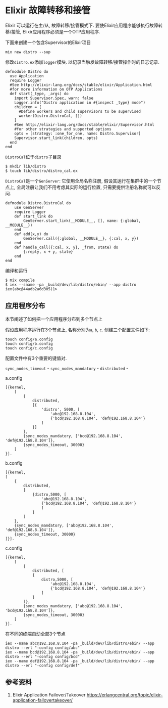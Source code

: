 Elixir 故障转移和接管
=====================

Elixir 可以运行在主/从, 故障转移/接管模式下. 要使Elixir应用程序能够执行故障转移/接管, Elixir应用程序必须是一个OTP应用程序.

下面来创建一个包含Supervisor的Elixir项目


```
mix new distro --sup
```

修改`distro.ex`添加`logger`模块. 以记录当触发故障转移/接管操作时的日志记录.

```
defmodule Distro do
  use Application
  require Logger
  #See http://elixir-lang.org/docs/stable/elixir/Application.html
  #for more information on OTP Applications
  def start(_type, _args) do
    import Supervisor.Spec, warn: false
    Logger.info("Distro application in #{inspect _type} mode")
    children = [
      #Define workers and child supervisors to be supervised
      worker(Distro.DistroCal, [])
    ]
    #See http://elixir-lang.org/docs/stable/elixir/Supervisor.html
    #for other strategies and supported options
    opts = [strategy: :one_for_one, name: Distro.Supervisor]
    Supervisor.start_link(children, opts)
  end
end
```

`DistroCal`位于`distro`子目录

```
$ mkdir lib/distro
$ touch lib/distro/distro_cal.ex
```

`DistroCal`是一个`GenServer`: 它使用全局名称注册, 假设其运行在集群中的一个节点上, 全局注册让我们不用考虑其实际的运行位置, 只需要提供注册名称就可以反问.

```
defmodule Distro.DistroCal do
    use GenServer
    require Logger
    def start_link do
        GenServer.start_link(__MODULE__, [], name: {:global, __MODULE__})
    end
    def add(x,y) do
        GenServer.call({:global, __MODULE__}, {:cal, x, y})
    end
    def handle_call({:cal, x, y}, _from, state) do
        {:reply, x + y, state}
    end
end
```

编译和运行

```
$ mix compile
$ iex --sname -pa _build/dev/lib/distro/ebin/ --app distro
iex(abc@44adb2a6d305)1>
```

## 应用程序分布

本节阐述了如何把一个应用程序分布到多个节点上

假设应用程序运行在3个节点上, 名称分别为`a`, `b`, `c`. 创建三个配置文件如下:

```
touch config/a.config
touch config/b.config
touch config/c.config
```

配置文件中有3个重要的键值对.

`sync_nodes_timeout` -
`sync_nodes_mandatory` -
`distributed` -


a.config

```
[{kernel,
	[
	    {
	        distributed,
	        [{
	            'distro', 5000, [
	                'abc@192.168.8.104',
	                {'bcd@192.168.8.104', 'def@192.168.8.104'}
	            ]
            }]
        },
        {sync_nodes_mandatory, ['bcd@192.168.8.104', 'def@192.168.8.104']},
        {sync_nodes_timeout, 30000}
    ]
}].
```

b.config

```
[{kernel,
[
    {
        distributed,
        [
            {distro,5000, [
                'abc@192.168.8.104',
                {'bcd@192.168.8.104', 'def@192.168.8.104'}
                ]
            }
        ]
    },
    {sync_nodes_mandatory, ['abc@192.168.8.104', 'def@192.168.8.104']},
    {sync_nodes_timeout, 30000}
]}].
```

c.config

```
[{kernel,
	[
	    {
	        distributed, [
	        {
	            distro,5000, [
	                'abc@192.168.8.104',
	                {'bcd@192.168.8.104', 'def@192.168.8.104'}
	            ]
            }
        ]},
        {sync_nodes_mandatory, ['abc@192.168.8.104', 'bcd@192.168.8.104']},
        {sync_nodes_timeout, 30000}
    ]
}].
```

在不同的终端自动全部3个节点

```
iex --name abc@192.168.8.104 -pa _build/dev/lib/distro/ebin/ --app distro --erl "-config config/abc"
iex --name bcd@192.168.8.104 -pa _build/dev/lib/distro/ebin/ --app distro --erl "-config config/bcd"
iex --name def@192.168.8.104 -pa _build/dev/lib/distro/ebin/ --app distro --erl "-config config/def"
```


## 参考资料

1. Elixir Application Failover/Takeover
https://erlangcentral.org/topic/elixir-application-failovertakeover/
